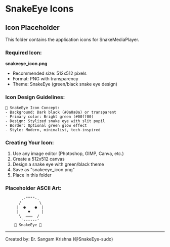 # SnakeEye Icons

## Icon Placeholder

This folder contains the application icons for SnakeMediaPlayer.

### Required Icon:

**snakeeye_icon.png**
- Recommended size: 512x512 pixels
- Format: PNG with transparency
- Theme: SnakeEye (green/black snake eye design)

### Icon Design Guidelines:

```
🐍 SnakeEye Icon Concept:
- Background: Dark black (#0a0a0a) or transparent
- Primary color: Bright green (#00ff00)
- Design: Stylized snake eye with slit pupil
- Border: Optional green glow effect
- Style: Modern, minimalist, tech-inspired
```

### Creating Your Icon:

1. Use any image editor (Photoshop, GIMP, Canva, etc.)
2. Create a 512x512 canvas
3. Design a snake eye with green/black theme
4. Save as "snakeeye_icon.png"
5. Place in this folder

### Placeholder ASCII Art:

```
       .-""""-.       
      /        \      
     |  ●    ●  |     
     |    ▼     |     
      \  ———  /      
       `------'       
    🐍 SnakeEye 🐍    
```

---

Created by: Er. Sangam Krishna (@SnakeEye-sudo)
